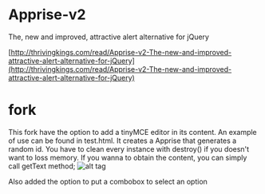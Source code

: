 Apprise-v2
==========

The, new and improved, attractive alert alternative for jQuery

[http://thrivingkings.com/read/Apprise-v2-The-new-and-improved-attractive-alert-alternative-for-jQuery](http://thrivingkings.com/read/Apprise-v2-The-new-and-improved-attractive-alert-alternative-for-jQuery)

fork
====

This fork have the option to add a tinyMCE editor in its content. An example of use can be found in test.html. It creates a Apprise that generates a random id. You have to clean every instance with destroy() if you doesn't want to loss memory. If you wanna to obtain the content, you can simply call getText method;
![alt tag](http://1.bp.blogspot.com/-CwK9P8GLa7c/VHRdPliORbI/AAAAAAAAAlw/82ZUxcG0qM8/s1600/apprise.png)

Also added the option to put a combobox to select an option
